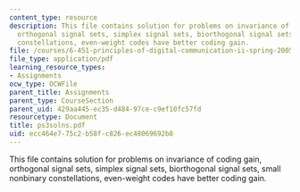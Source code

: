 ```yaml
---
content_type: resource
description: This file contains solution for problems on invariance of coding gain,
  orthogonal signal sets, simplex signal sets, biorthogonal signal sets, small nonbinary
  constellations, even-weight codes have better coding gain.
file: /courses/6-451-principles-of-digital-communication-ii-spring-2005/ecc464e775c2b58fc826ec48069692b8_ps3solns.pdf
file_type: application/pdf
learning_resource_types:
- Assignments
ocw_type: OCWFile
parent_title: Assignments
parent_type: CourseSection
parent_uid: 429aa445-ec35-d484-97ce-c9ef10fc57fd
resourcetype: Document
title: ps3solns.pdf
uid: ecc464e7-75c2-b58f-c826-ec48069692b8
---
```

This file contains solution for problems on invariance of coding gain, orthogonal signal sets, simplex signal sets, biorthogonal signal sets, small nonbinary constellations, even-weight codes have better coding gain.

